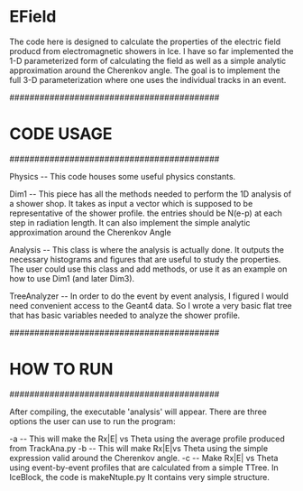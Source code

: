 EField
======

The code here is designed to calculate the properties of the electric field
producd from electromagnetic showers in Ice.  I have so far implemented the 
1-D parameterized form of calculating the field as well as a simple analytic
approximation around the Cherenkov angle.  The goal is to implement the full 
3-D parameterization where one uses the individual tracks in an event.

##########################################
#             CODE USAGE                 #
##########################################

Physics -- This code houses some useful
	physics constants.

Dim1 -- This piece has all the methods
     needed to perform the 1D analysis
     of a shower shop.  It takes as input
     a vector which is supposed to be 
     representative of the shower profile.
     the entries should be N(e-p) at each
     step in radiation length.  It can also
     implement the simple analytic approximation
     around the Cherenkov Angle

Analysis -- This class is where the analysis
	 is actually done.  It outputs the necessary
	 histograms and figures that are useful to 
	 study the properties.  The user could use this 
	 class and add methods, or use it as an example
	 on how to use Dim1 (and later Dim3).

TreeAnalyzer -- In order to do the event by event
	     analysis, I figured I would need convenient
	     access to the Geant4 data.  So I wrote a very
	     basic flat tree that has basic variables needed 
	     to analyze the shower profile.

##########################################
#              HOW TO RUN                #
##########################################

After compiling, the executable 'analysis'
will appear.  There are three options the user
can use to run the program:

-a  --  This will make the Rx|E| vs Theta using
    	the average profile produced from TrackAna.py
-b  --  This will make Rx|E|vs Theta using the 
    	simple expression valid around the 
	Cherenkov angle.
-c  --  Make Rx|E| vs Theta using event-by-event
    	profiles that are calculated from a simple
	TTree. In IceBlock, the code is makeNtuple.py
	It contains very simple structure.

